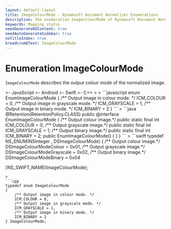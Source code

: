 ```yaml
---
layout: default-layout
title: ImageColourMode - Dynamsoft Document Normalizer Enumerations
description: The enumeration ImageColourMode of Dynamsoft Document Normalizer describes the mapping status of a parsed field.
keywords: Mapping status
needGenerateH3Content: true
needAutoGenerateSidebar: true
noTitleIndex: true
breadcrumbText: ImageColourMode
---
```


# Enumeration ImageColourMode

`ImageColourMode` describes the output colour mode of the normalized image.

<div class="sample-code-prefix template2"></div>
   >- JavaScript
   >- Android
   >- Swift
   >- C++
   >
>
```javascript
enum EnumImageColourMode {
    /** Output image in colour mode. */
    ICM_COLOUR = 0,
    /** Output image in grayscale mode. */
    ICM_GRAYSCALE = 1,
    /** Output image in binary mode. */
    ICM_BINARY = 2
}
```
>
```java
@Retention(RetentionPolicy.CLASS)
public @interface EnumImageColourMode {
    /** Output colour image.*/
    public static final int ICM_COLOUR = 0;
    /** Output grayscale image.*/
    public static final int ICM_GRAYSCALE = 1;
    /** Output binary image.*/
    public static final int ICM_BINARY = 2;
    public EnumImageColourMode() {
    }
}
```
>
```swift
typedef NS_ENUM(NSInteger , DSImageColourMode)
{
    /** Output colour image.*/
    DSImageColourModeColour = 0x01,
    /** Output grayscale image.*/
    DSImageColourModeGrayscale = 0x02,
    /** Output binary image.*/
    DSImageColourModeBinary = 0x04

}NS_SWIFT_NAME(ImageColourMode);
```
>
```cpp
typedef enum ImageColourMode
{
    /** Output image in colour mode. */
    ICM_COLOUR = 0,    
    /** Output image in grayscale mode. */
    ICM_GRAYSCALE = 1,     
    /** Output image in binary mode. */
    ICM_BINARY = 2
} ImageColourMode;
```
